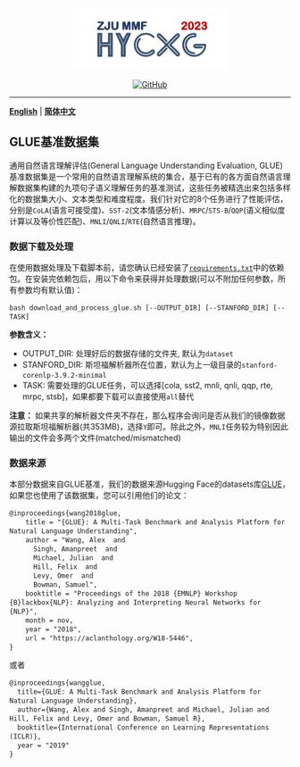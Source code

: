 <p align="center" >
    <a href="https://github.com/xlxwalex/HyCxG/data">
    <br>
    <img src="https://github.com/xlxwalex/HyCxG/blob/main/figures/sub-logo.png" width="275"/>
    <br>
    </a>
</p>
<p align="center">
    <a href="https://github.com/xlxwalex/HyCxG/blob/main/LICENSE">
        <img alt="GitHub" src="https://img.shields.io/github/license/xlxwalex/HyCxG.svg?color=blue&style=flat-square">
    </a>
</p>

---
[**English**](https://github.com/xlxwalex/HyCxG/tree/main/data/GLUE) | [**简体中文**](https://github.com/xlxwalex/HyCxG/tree/main/data/GLUE/README_ZH.md)
## GLUE基准数据集

通用自然语言理解评估(General Language Understanding Evaluation, GLUE)基准数据集是一个常用的自然语言理解系统的集合，基于已有的各方面自然语言理解数据集构建的九项句子语义理解任务的基准测试，这些任务被精选出来包括多样化的数据集大小、文本类型和难度程度。我们针对它的8个任务进行了性能评估，分别是`CoLA`(语言可接受度)、`SST-2`(文本情感分析)、`MRPC`/`STS-B`/`QQP`(语义相似度计算以及等价性匹配)、`MNLI`/`QNLI`/`RTE`(自然语言推理)。
### 数据下载及处理
在使用数据处理及下载脚本前，请您确认已经安装了[`requirements.txt`](https://github.com/xlxwalex/HyCxG/blob/main/requirements.txt)中的依赖包。在安装完依赖包后，用以下命令来获得并处理数据(可以不附加任何参数，所有参数均有默认值)：
```shell
bash download_and_process_glue.sh [--OUTPUT_DIR] [--STANFORD_DIR] [--TASK]
```
**参数含义：**
+ OUTPUT_DIR: 处理好后的数据存储的文件夹, 默认为`dataset`
+ STANFORD_DIR: 斯坦福解析器所在位置，默认为上一级目录的`stanford-corenlp-3.9.2-minimal`
+ TASK: 需要处理的GLUE任务，可以选择[cola, sst2, mnli, qnli, qqp, rte, mrpc, stsb]，如果都要下载可以直接使用`all`替代

**注意：** 如果共享的解析器文件夹不存在，那么程序会询问是否从我们的镜像数据源拉取斯坦福解析器(共353MB)，选择`Y`即可。除此之外，`MNLI`任务较为特别因此输出的文件会多两个文件(matched/mismatched)

### 数据来源
本部分数据来自GLUE基准，我们的数据来源Hugging Face的datasets库[GLUE](https://huggingface.co/datasets?sort=downloads&search=glue)，如果您也使用了该数据集，您可以引用他们的论文：
```
@inproceedings{wang2018glue,
    title = "{GLUE}: A Multi-Task Benchmark and Analysis Platform for Natural Language Understanding",
    author = "Wang, Alex  and
      Singh, Amanpreet  and
      Michael, Julian  and
      Hill, Felix  and
      Levy, Omer  and
      Bowman, Samuel",
    booktitle = "Proceedings of the 2018 {EMNLP} Workshop {B}lackbox{NLP}: Analyzing and Interpreting Neural Networks for {NLP}",
    month = nov,
    year = "2018",
    url = "https://aclanthology.org/W18-5446",
}
```
或者
```
@inproceedings{wangglue,
  title={GLUE: A Multi-Task Benchmark and Analysis Platform for Natural Language Understanding},
  author={Wang, Alex and Singh, Amanpreet and Michael, Julian and Hill, Felix and Levy, Omer and Bowman, Samuel R},
  booktitle={International Conference on Learning Representations (ICLR)},
  year = "2019"
}
```